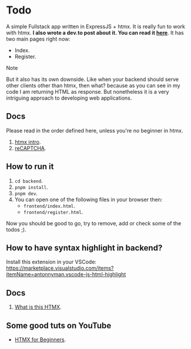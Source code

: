 # Todo

A simple Fullstack app written in ExpressJS + htmx. It is really fun to work with htmx. **I also wrote a dev.to post about it. You can read it [here](https://dev.to/kasir-barati/htmx-and-expressjs-36dk)**.
It has two main pages right now:

- Index.
- Register.

> [!NOTE]
>
> But it also has its own downside. Like when your backend should serve other clients other than htmx, then what? because as you can see in my code I am returning HTML as response. But nonetheless it is a very intriguing approach to developing web applications.

## Docs

Please read in the order defined here, unless you're no beginner in htmx.

1. [htmx intro](./docs/what-is-the-fuss.md).
2. [reCAPTCHA](./docs/recaptcha.md).

## How to run it

1. `cd backend`.
2. `pnpm install`.
3. `pnpm dev`.
4. You can open one of the following files in your browser then:
   - `frontend/index.html`.
   - `frontend/register.html`.

Now you should be good to go, try to remove, add or check some of the todos ;).

## How to have syntax highlight in backend?

Install this extension in your VSCode: https://marketplace.visualstudio.com/items?itemName=antonnyman.vscode-js-html-highlight

## Docs

1. [What is this HTMX](./docs/what-is-the-fuss.md).

## Some good tuts on YouTube

- [HTMX for Beginners](https://www.youtube.com/playlist?list=PL4cUxeGkcC9gnEsXRqdY4e_xNy9GK7aQR).
